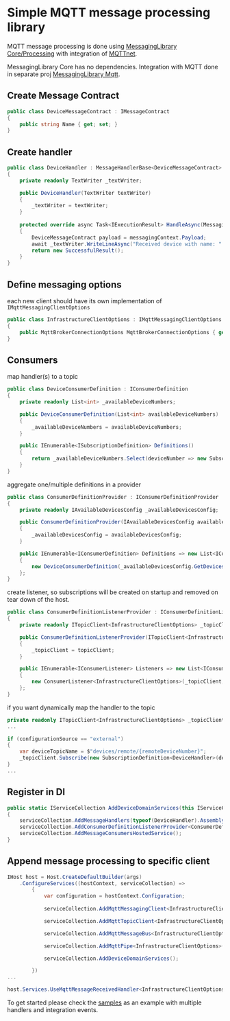 # Simple MQTT message processing library

MQTT message processing is done using [MessagingLibrary Core/Processing](https://github.com/ohurskyi/MQTT/tree/main/src/MessagingLibrary) with integration of [MQTTnet](https://github.com/chkr1011/MQTTnet).

MessagingLibrary Core has no dependencies. Integration with MQTT done in separate proj [MessagingLibrary Mqtt](https://github.com/ohurskyi/MQTT/tree/main/src/MessagingLibrary.Mqtt).

## Create Message Contract
```csharp
public class DeviceMessageContract : IMessageContract
{
    public string Name { get; set; }
}
```

## Create handler
```csharp
public class DeviceHandler : MessageHandlerBase<DeviceMessageContract>
{
    private readonly TextWriter _textWriter;

    public DeviceHandler(TextWriter textWriter)
    {
        _textWriter = textWriter;
    }
    
    protected override async Task<IExecutionResult> HandleAsync(MessagingContext<DeviceMessageContract> messagingContext)
    {
        DeviceMessageContract payload = messagingContext.Payload;
        await _textWriter.WriteLineAsync("Received device with name: " + payload.Name);
        return new SuccessfulResult();
    }
}
```

## Define messaging options
each new client should have its own implementation of ```IMqttMessagingClientOptions```
```csharp
public class InfrastructureClientOptions : IMqttMessagingClientOptions
{
    public MqttBrokerConnectionOptions MqttBrokerConnectionOptions { get; set; } = new() { Host = "infrastructure.dev.com", Port = 1883 };
}
```

## Consumers
map handler(s) to a topic
```csharp
public class DeviceConsumerDefinition : IConsumerDefinition
{
    private readonly List<int> _availableDeviceNumbers;

    public DeviceConsumerDefinition(List<int> availableDeviceNumbers)
    {
        _availableDeviceNumbers = availableDeviceNumbers;
    }

    public IEnumerable<ISubscriptionDefinition> Definitions()
    {
        return _availableDeviceNumbers.Select(deviceNumber => new SubscriptionDefinition<DeviceHandler>($"device/{deviceNumber}"));
    }
}
```
aggregate one/multiple definitions in a provider
```csharp
public class ConsumerDefinitionProvider : IConsumerDefinitionProvider
{
    private readonly IAvailableDevicesConfig _availableDevicesConfig;

    public ConsumerDefinitionProvider(IAvailableDevicesConfig availableDevicesConfig)
    {
        _availableDevicesConfig = availableDevicesConfig;
    }

    public IEnumerable<IConsumerDefinition> Definitions => new List<IConsumerDefinition>
    {
        new DeviceConsumerDefinition(_availableDevicesConfig.GetDevices())
    };
}
```
create listener, so subscriptions will be created on startup and removed on tear down of the host.
```csharp
public class ConsumerDefinitionListenerProvider : IConsumerDefinitionListenerProvider
{
    private readonly ITopicClient<InfrastructureClientOptions> _topicClient;

    public ConsumerDefinitionListenerProvider(ITopicClient<InfrastructureClientOptions> topicClient)
    {
        _topicClient = topicClient;
    }

    public IEnumerable<IConsumerListener> Listeners => new List<IConsumerListener>
    {
        new ConsumerListener<InfrastructureClientOptions>(_topicClient, new ConsumerDefinitionProvider())
    };
}
```
if you want dynamically map the handler to the topic
```csharp
private readonly ITopicClient<InfrastructureClientOptions> _topicClient;
...

if (configurationSource == "external")
{
    var deviceTopicName = $"devices/remote/{remoteDeviceNumber}";
    _topicClient.Subscribe(new SubscriptionDefinition<DeviceHandler>(deviceTopicName));
}
...
```

## Register in DI
```csharp
public static IServiceCollection AddDeviceDomainServices(this IServiceCollection serviceCollection)
{
    serviceCollection.AddMessageHandlers(typeof(DeviceHandler).Assembly);
    serviceCollection.AddConsumerDefinitionListenerProvider<ConsumerDefinitionListenerProvider>();
    serviceCollection.AddMessageConsumersHostedService();
}
```
## Append message processing to specific client
```csharp
IHost host = Host.CreateDefaultBuilder(args)
    .ConfigureServices((hostContext, serviceCollection) =>
        {
            var configuration = hostContext.Configuration;
            
            serviceCollection.AddMqttMessagingClient<InfrastructureClientOptions>(configuration);

            serviceCollection.AddMqttTopicClient<InfrastructureClientOptions>();

            serviceCollection.AddMqttMessageBus<InfrastructureClientOptions>();

            serviceCollection.AddMqttPipe<InfrastructureClientOptions>();

            serviceCollection.AddDeviceDomainServices();

        })
...

host.Services.UseMqttMessageReceivedHandler<InfrastructureClientOptions>();
```

To get started please check the [samples](https://github.com/ohurskyi/MQTT/tree/main/samples/distributedconfiguration) as an example with multiple handlers and integration events.
